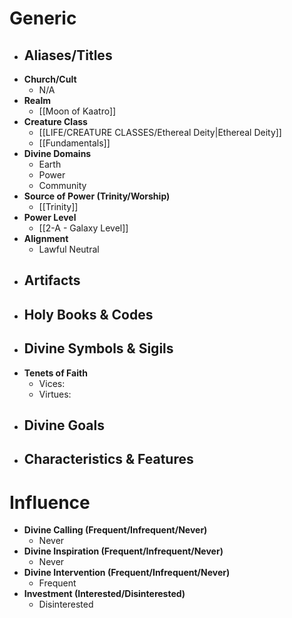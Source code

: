 # Generic
- **Aliases/Titles**
	- 
- **Church/Cult**
	- N/A
- **Realm**
	- [[Moon of Kaatro]]
- **Creature Class**
	- [[LIFE/CREATURE CLASSES/Ethereal Deity|Ethereal Deity]]
	- [[Fundamentals]]
- **Divine Domains**
	- Earth
	- Power
	- Community
- **Source of Power (Trinity/Worship)**
	- [[Trinity]]
- **Power Level**
	- [[2-A - Galaxy Level]]
- **Alignment**
	- Lawful Neutral
- **Artifacts**
	- 
- **Holy Books & Codes**
	- 
- **Divine Symbols & Sigils**
	- 
- **Tenets of Faith**
	- Vices: 
	- Virtues: 
- **Divine Goals**
	- 
- **Characteristics & Features**
	- 
# Influence
- **Divine Calling (Frequent/Infrequent/Never)**
	- Never
- **Divine Inspiration (Frequent/Infrequent/Never)**
	- Never
- **Divine Intervention (Frequent/Infrequent/Never)**
	- Frequent
- **Investment (Interested/Disinterested)**
	- Disinterested